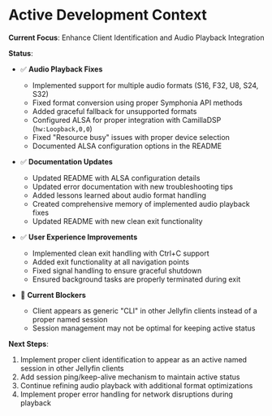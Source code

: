 # Active Development Context

**Current Focus**: Enhance Client Identification and Audio Playback Integration

**Status**:
- ✅ **Audio Playback Fixes**
  - Implemented support for multiple audio formats (S16, F32, U8, S24, S32)
  - Fixed format conversion using proper Symphonia API methods
  - Added graceful fallback for unsupported formats
  - Configured ALSA for proper integration with CamillaDSP (`hw:Loopback,0,0`)
  - Fixed "Resource busy" issues with proper device selection
  - Documented ALSA configuration options in the README

- ✅ **Documentation Updates**
  - Updated README with ALSA configuration details
  - Updated error documentation with new troubleshooting tips
  - Added lessons learned about audio format handling
  - Created comprehensive memory of implemented audio playback fixes
  - Updated README with new clean exit functionality

- ✅ **User Experience Improvements**
  - Implemented clean exit handling with Ctrl+C support
  - Added exit functionality at all navigation points
  - Fixed signal handling to ensure graceful shutdown
  - Ensured background tasks are properly terminated during exit

- 🚧 **Current Blockers**
  - Client appears as generic "CLI" in other Jellyfin clients instead of a proper named session
  - Session management may not be optimal for keeping active status

**Next Steps**:
1. Implement proper client identification to appear as an active named session in other Jellyfin clients
2. Add session ping/keep-alive mechanism to maintain active status
3. Continue refining audio playback with additional format optimizations
4. Implement proper error handling for network disruptions during playback

